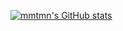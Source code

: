 [![mmtmn's GitHub stats](https://github-readme-stats.vercel.app/api?username=mmtmn&count_private=true&show_icons=true&theme=midnight-purple)](https://github.com/anuraghazra/github-readme-stats)

